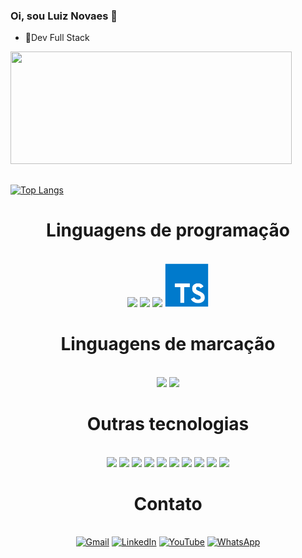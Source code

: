 ### Oi, sou Luiz Novaes 👋


- 🔭Dev Full Stack

<div align-item=center>
 <a href="https://github.com/LuizHenriqueLeandroNovaes">
  <img width="450em" height="180em" src="https://github-readme-stats-sigma-five.vercel.app/api?username=LuizHenriqueLeandroNovaes&show_icons=true&theme=nightowl&include_all_commits=true&count_private=true&custom_title=LuizHenriqueLeandroNovaes%20Roza%20%27s%20GitHub%20Stats"/>
  
</div>
 
 ##
 
 [![Top Langs](https://github-readme-stats.vercel.app/api/top-langs/?username=LuizHenriqueLeandroNovaes)](https://github.com/anuraghazra/github-readme-stats)

##
 
 <h1 align="center"><b>Linguagens de programação</b></h1> <br>

<div align="center">
            <img  height="70em"src="https://cdn.jsdelivr.net/gh/devicons/devicon/icons/javascript/javascript-plain.svg" />
           <img height="70em" src="https://cdn.jsdelivr.net/gh/devicons/devicon/icons/python/python-original.svg" />
           <img height="70em" src="https://cdn.jsdelivr.net/gh/devicons/devicon/icons/c/c-original.svg" />
           <img height="70em" src="https://raw.githubusercontent.com/devicons/devicon/master/icons/typescript/typescript-original.svg" />

</div>
 
 <h1 align="center">Linguagens de marcação</h1> <br>
 
<div align="center">
            <img height="70em" src="https://cdn.jsdelivr.net/gh/devicons/devicon/icons/html5/html5-original.svg" />
            <img height="70em" src="https://cdn.jsdelivr.net/gh/devicons/devicon/icons/css3/css3-original.svg" />
  </div>
 
 <h1 align="center">Outras tecnologias</h1> <br>
 
 <div align="center">
            <img height="90em"src="https://cdn.jsdelivr.net/gh/devicons/devicon/icons/nodejs/nodejs-original-wordmark.svg" />
            <img height="80em" src="https://cdn.jsdelivr.net/gh/devicons/devicon/icons/npm/npm-original-wordmark.svg" />
             <img height="60em"src="https://cdn.jsdelivr.net/gh/devicons/devicon/icons/postgresql/postgresql-original-wordmark.svg" />
            <img height="60em" src="https://cdn.jsdelivr.net/gh/devicons/devicon/icons/react/react-original-wordmark.svg" />
             <img height="60em" src="https://cdn.iconscout.com/icon/free/png-512/figma-3521426-2944870.png?f=avif&w=256" />  
            <img height="80em" src="https://cdn.jsdelivr.net/gh/devicons/devicon/icons/arduino/arduino-original-wordmark.svg" />
            <img height="60em" src="https://cdn.jsdelivr.net/gh/devicons/devicon/icons/canva/canva-original.svg" />
            <img height="60em" src="https://cdn.jsdelivr.net/gh/devicons/devicon/icons/git/git-original.svg" />
            <img height="60em" src="https://cdn.jsdelivr.net/gh/devicons/devicon/icons/github/github-original.svg" />
            <img height="60em" src="https://cdn.jsdelivr.net/gh/devicons/devicon/icons/heroku/heroku-plain-wordmark.svg" />      
</div>

 ##
 
 <h1 align="center">Contato</h1> <br>
 
<div align="center">
    <a href="mailto:henrique.novaes93@gmail.com"><img src="https://img.shields.io/badge/Gmail-D14836?style=for-the-badge&logo=gmail&logoColor=white" alt="Gmail"></a>
    <a href="https://www.linkedin.com/in/luizhnovaes/" target="_blank"><img src="https://img.shields.io/badge/-LinkedIn-%230077B5?style=for-the-badge&logo=linkedin&logoColor=white" alt="LinkedIn"></a>
    <a href="https://www.youtube.com/@magnavideotecaderesolucoes6445/playlists" target="_blank"><img src="https://img.shields.io/badge/YouTube-FF0000?style=for-the-badge&logo=youtube&logoColor=white" alt="YouTube"></a>
    <a href="https://wa.me/5581984418086"><img src="https://img.shields.io/badge/WhatsApp-25D366?style=for-the-badge&logo=whatsapp&logoColor=white" alt="WhatsApp"></a>
</div>
 





 
  
